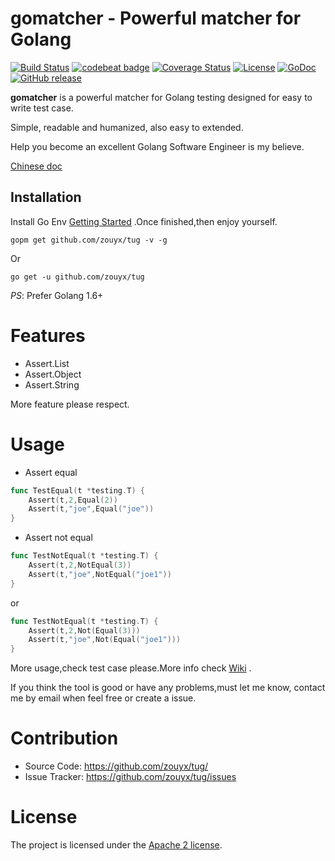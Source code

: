 gomatcher - Powerful matcher for Golang
================

[![Build Status](https://travis-ci.org/zouyx/tug.svg?branch=master)](https://travis-ci.org/zouyx/tug)
[![codebeat badge](https://codebeat.co/badges/cd82fdce-9938-478b-96de-4b3b2e122df7)](https://codebeat.co/projects/github-com-zouyx-tug-master)
[![Coverage Status](https://coveralls.io/repos/github/zouyx/tug/badge.svg?branch=master)](https://coveralls.io/github/zouyx/tug?branch=master)
[![License](https://img.shields.io/badge/License-Apache%202.0-blue.svg)](https://opensource.org/licenses/Apache-2.0)
[![GoDoc](http://godoc.org/github.com/zouyx/tug?status.svg)](http://godoc.org/github.com/zouyx/tug)
[![GitHub release](https://img.shields.io/github/release/zouyx/tug.svg)](https://github.com/zouyx/tug/releases)

**gomatcher** is a powerful matcher for Golang testing designed for easy to write test case. 

Simple, readable and humanized, also easy to extended. 

Help you become an excellent Golang Software Engineer is my believe.

[Chinese doc](README_CN.md)

Installation
------------

Install Go Env [Getting Started](http://golang.org/doc/install.html) .Once finished,then enjoy yourself.

``` shell
gopm get github.com/zouyx/tug -v -g
```

Or

``` shell
go get -u github.com/zouyx/tug
```


*PS*: Prefer Golang 1.6+

# Features
* Assert.List
* Assert.Object
* Assert.String

More feature please respect.

# Usage

- Assert equal

``` go
func TestEqual(t *testing.T) {
	Assert(t,2,Equal(2))
	Assert(t,"joe",Equal("joe"))
}
```

- Assert not equal

``` go
func TestNotEqual(t *testing.T) {
	Assert(t,2,NotEqual(3))
	Assert(t,"joe",NotEqual("joe1"))
}
```

or 

``` go
func TestNotEqual(t *testing.T) {
	Assert(t,2,Not(Equal(3)))
	Assert(t,"joe",Not(Equal("joe1")))
}
```

More usage,check test case please.More info check [Wiki](https://github.com/zouyx/tug/wiki) .

If you think the tool is good or have any problems,must let me know, contact me by email when feel free or create a issue.

# Contribution
  * Source Code: https://github.com/zouyx/tug/
  * Issue Tracker: https://github.com/zouyx/tug/issues
  
# License
The project is licensed under the [Apache 2 license](https://github.com/zouyx/tug/blob/master/LICENSE).
